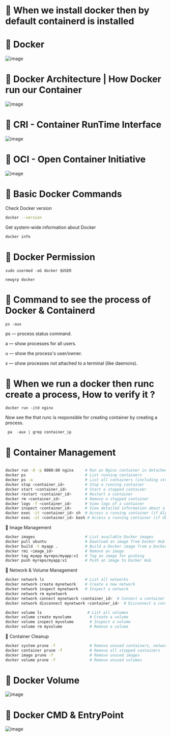 
# 🔹 When we install docker then by default containerd is installed

# 🔹 Docker 

![image](https://github.com/user-attachments/assets/045e822a-0eab-4db6-87b8-6180ed7954e6)

# 🔹 Docker Architecture | How Docker run our Container

![image](https://github.com/user-attachments/assets/5160a820-8456-4b6b-8c72-bba488f2d8e8)


# 🔹 CRI - Container RunTime Interface

![image](https://github.com/user-attachments/assets/1d17814e-17f7-4191-8e32-10959b465faa)


# 🔹 OCI - Open Container Initiative

![image](https://github.com/user-attachments/assets/02928399-ab18-48d4-87b7-1cb0359b42db)

# 🔹 Basic Docker Commands

Check Docker version

````bash
docker --version 
````

Get system-wide information about Docker

````bash
docker info  
````
# 🔹 Docker Permission

````
sudo usermod -aG docker $USER
````
````
newgrp docker
````

# 🔹 Command to see the process of Docker & Containerd

````
ps -aux
````

ps — process status command.

a — show processes for all users.

u — show the process's user/owner.

x — show processes not attached to a terminal (like daemons).



# 🔹 When we run a docker then runc create a process, How to verify it ?

`````
docker run -itd nginx
`````

 Now see the that runc is responsible for creating container by creating a process.

`````
 pa  -aux | grep container_ip
`````

 # 🔹 Container Management

````bash

docker run -d -p 8080:80 nginx     # Run an Nginx container in detached mode
docker ps                          # List running containers
docker ps -a                       # List all containers (including stopped ones)
docker stop <container_id>         # Stop a running container
docker start <container_id>        # Start a stopped container
docker restart <container_id>      # Restart a container
docker rm <container_id>           # Remove a stopped container
docker logs -f <container_id>      # View logs of a container
docker inspect <container_id>      # View detailed information about a container
docker exec -it <container_id> sh  # Access a running container (if Alpine-based)
docker exec -it <container_id> bash # Access a running container (if Ubuntu-based)

````

🔹 Image Management

````bash
docker images                      # List available Docker images
docker pull ubuntu                 # Download an image from Docker Hub
docker build -t myapp .            # Build a Docker image from a Dockerfile
docker rmi <image_id>              # Remove an image
docker tag myapp myrepo/myapp:v1   # Tag an image for pushing
docker push myrepo/myapp:v1        # Push an image to Docker Hub

````

🔹 Network & Volume Management

````bash
docker network ls                  # List all networks
docker network create mynetwork    # Create a new network
docker network inspect mynetwork   # Inspect a network
docker network rm mynetwork
docker network connect mynetwork <container_id>  # Connect a container to a network
docker network disconnect mynetwork <container_id>  # Disconnect a container

docker volume ls                    # List all volumes
docker volume create myvolume        # Create a volume
docker volume inspect myvolume       # Inspect a volume
docker volume rm myvolume            # Remove a volume

````

🔹 Container Cleanup

````bash
docker system prune -f               # Remove unused containers, networks, and images
docker container prune -f            # Remove all stopped containers
docker image prune -f                # Remove unused images
docker volume prune -f               # Remove unused volumes

````
# 🔹 Docker Volume

![image](https://github.com/user-attachments/assets/258bee5e-fb2b-436e-b9fe-93effd8fba82)


# 🔹 Docker CMD & EntryPoint

![image](https://github.com/user-attachments/assets/aaf94b57-a480-4ffa-a0fb-8187d16849c5)



